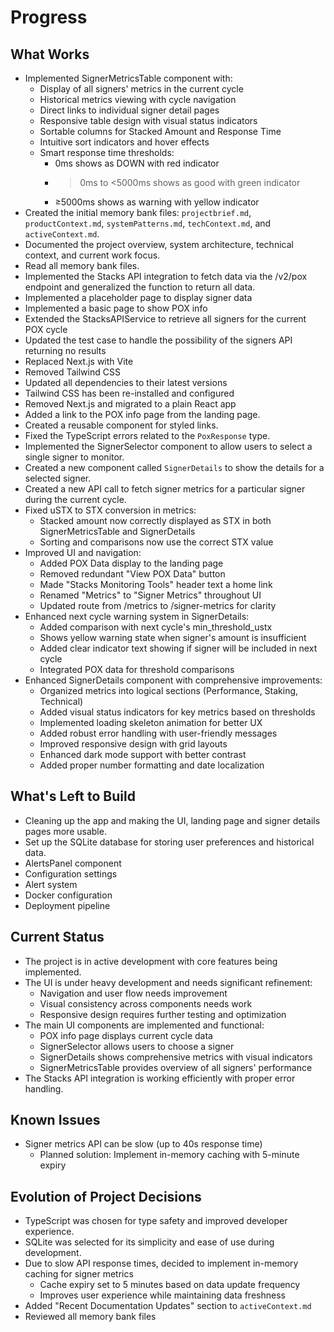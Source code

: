 # Progress

## What Works
- Implemented SignerMetricsTable component with:
  - Display of all signers' metrics in the current cycle
  - Historical metrics viewing with cycle navigation
  - Direct links to individual signer detail pages
  - Responsive table design with visual status indicators
  - Sortable columns for Stacked Amount and Response Time
  - Intuitive sort indicators and hover effects
  - Smart response time thresholds:
    - 0ms shows as DOWN with red indicator
    - >0ms to <5000ms shows as good with green indicator
    - ≥5000ms shows as warning with yellow indicator
- Created the initial memory bank files: `projectbrief.md`, `productContext.md`, `systemPatterns.md`, `techContext.md`, and `activeContext.md`.
- Documented the project overview, system architecture, technical context, and current work focus.
- Read all memory bank files.
- Implemented the Stacks API integration to fetch data via the /v2/pox endpoint and generalized the function to return all data.
- Implemented a placeholder page to display signer data
- Implemented a basic page to show POX info
- Extended the StacksAPIService to retrieve all signers for the current POX cycle
- Updated the test case to handle the possibility of the signers API returning no results
- Replaced Next.js with Vite
- Removed Tailwind CSS
- Updated all dependencies to their latest versions
- Tailwind CSS has been re-installed and configured
- Removed Next.js and migrated to a plain React app
- Added a link to the POX info page from the landing page.
- Created a reusable component for styled links.
- Fixed the TypeScript errors related to the `PoxResponse` type.
- Implemented the SignerSelector component to allow users to select a single signer to monitor.
- Created a new component called `SignerDetails` to show the details for a selected signer.
- Created a new API call to fetch signer metrics for a particular signer during the current cycle.
- Fixed uSTX to STX conversion in metrics:
  - Stacked amount now correctly displayed as STX in both SignerMetricsTable and SignerDetails
  - Sorting and comparisons now use the correct STX value
- Improved UI and navigation:
  - Added POX Data display to the landing page
  - Removed redundant "View POX Data" button
  - Made "Stacks Monitoring Tools" header text a home link
  - Renamed "Metrics" to "Signer Metrics" throughout UI
  - Updated route from /metrics to /signer-metrics for clarity
- Enhanced next cycle warning system in SignerDetails:
  - Added comparison with next cycle's min_threshold_ustx
  - Shows yellow warning state when signer's amount is insufficient
  - Added clear indicator text showing if signer will be included in next cycle
  - Integrated POX data for threshold comparisons
- Enhanced SignerDetails component with comprehensive improvements:
  - Organized metrics into logical sections (Performance, Staking, Technical)
  - Added visual status indicators for key metrics based on thresholds
  - Implemented loading skeleton animation for better UX
  - Added robust error handling with user-friendly messages
  - Improved responsive design with grid layouts
  - Enhanced dark mode support with better contrast
  - Added proper number formatting and date localization

## What's Left to Build
- Cleaning up the app and making the UI, landing page and signer details pages more usable.
- Set up the SQLite database for storing user preferences and historical data.
- AlertsPanel component
- Configuration settings
- Alert system
- Docker configuration
- Deployment pipeline

## Current Status
- The project is in active development with core features being implemented.
- The UI is under heavy development and needs significant refinement:
  - Navigation and user flow needs improvement
  - Visual consistency across components needs work
  - Responsive design requires further testing and optimization
- The main UI components are implemented and functional:
  - POX info page displays current cycle data
  - SignerSelector allows users to choose a signer
  - SignerDetails shows comprehensive metrics with visual indicators
  - SignerMetricsTable provides overview of all signers' performance
- The Stacks API integration is working efficiently with proper error handling.

## Known Issues
- Signer metrics API can be slow (up to 40s response time)
  - Planned solution: Implement in-memory caching with 5-minute expiry

## Evolution of Project Decisions
- TypeScript was chosen for type safety and improved developer experience.
- SQLite was selected for its simplicity and ease of use during development.
- Due to slow API response times, decided to implement in-memory caching for signer metrics
  - Cache expiry set to 5 minutes based on data update frequency
  - Improves user experience while maintaining data freshness
- Added "Recent Documentation Updates" section to `activeContext.md`
- Reviewed all memory bank files
